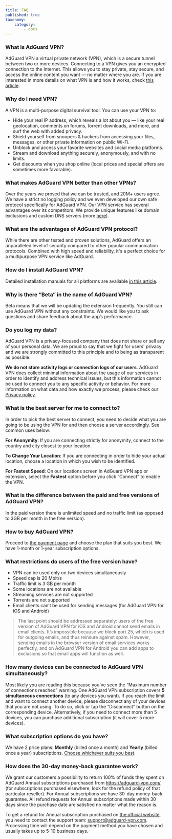 ```yaml
---
title: FAQ
published: true
taxonomy:
    category:
        - docs
---
```

 
### What is AdGuard VPN?
AdGuard VPN a virtual private network (VPN), which is a secure tunnel between two or more devices.
Connecting to a VPN gives you an encrypted connection to the Internet. This allows you to stay private, stay secure, and access the online content you want — no matter where you are.
If you are interested in more details on what VPN is and how it works, check [this article](https://adguard.com/en/what-is-vpn.html).
 
### Why do I need VPN?
A VPN is a multi-purpose digital survival tool. You can use your VPN to:
* Hide your real IP address, which reveals a lot about you — like your real geolocation, comments on forums, torrent downloads, and more, and surf the web with added privacy.
* Shield yourself from snoopers & hackers from accessing your files, messages, or other private information on public Wi-Fi.
* Unblock and access your favorite websites and social media platforms.
* Stream and download anything securely, anonymously, and with no limits.
* Get discounts when you shop online (local prices and special offers are sometimes more favorable).

### What makes AdGuard VPN better than other VPNs?
Over the years we proved that we can be trusted, and 20M+ users agree. We have a strict no logging policy and we even developed our own safe protocol specifically for AdGuard VPN. Our VPN service has several advantages over its competitors. We provide unique features like domain exclusions and custom DNS servers (more [here](https://kb.adguard.com/en/vpn/features)).

### What are the advantages of AdGuard VPN protocol?
While there are other tested and proven solutions, AdGuard offers an unparalleled level of security compared to other popular communication protocols. Combined with high speed and reliability, it's a perfect choice for a multipurpose VPN service like AdGuard.
 
### How do I install AdGuard VPN?
Detailed installation manuals for all platforms are available [in this article](https://kb.adguard.com/en/vpn/installation).

### Why is there “Beta” in the name of AdGuard VPN?
Beta means that we will be updating the extension frequently. You still can use AdGuard VPN without any constraints. We would like you to ask questions and share feedback about the app’s performance.

### Do you log my data?
AdGuard VPN is a privacy-focused company that does not share or sell any of your personal data. We are proud to say that we fight for users' privacy and we are strongly committed to this principle and to being as transparent as possible.
 
**We do not store activity logs or connection logs of our users**. AdGuard VPN does collect minimal information about the usage of our services in order to identify and address technical issues, but this information cannot be used to connect you to any specific activity or behavior. For more information on what data and how exactly we process, please check our [Privacy policy](https://adguard-vpn.com/privacy.html).

### What is the best server for me to connect to?
In order to pick the best server to connect, you need to decide what you are going to be using the VPN for and then choose a server accordingly. See common uses below:

**For Anonymity**:
If you are connecting strictly for anonymity, connect to the country and city closest to your location.

**To Change Your Location**:
If you are connecting in order to hide your actual location, choose a location in which you wish to be identified.

**For Fastest Speed**:
On our locations screen in AdGuard VPN app or extension, select the **Fastest** option before you click “Connect” to enable the VPN.

### What is the difference between the paid and free versions of AdGuard VPN?
In the paid version there is unlimited speed and no traffic limit (as opposed to 3GB per month in the free version).
 
### How to buy AdGuard VPN?
Proceed to [the payment page](https://adguard-vpn.com/en/license.html) and choose the plan that suits you best. We have 1-month or 1-year subscription options.

### What restrictions do users of the free version have?
* VPN can be used only on two devices simultaneously
* Speed cap is 20 Mbit/s
* Traffic limit is 3 GB per month
* Some locations are not available
* Streaming services are not supported
* Torrents are not supported
* Email clients can’t be used for sending messages (for AdGuard VPN for iOS and Android)

> The last point should be addressed separately: users of the free version of AdGuard VPN for iOS and Android cannot send emails in email clients. It’s impossible because we block port 25, which is used for outgoing emails, and thus reinsure against spam. However, sending emails in the browser version of email services works perfectly, and on AdGuard VPN for Android you can add apps to exclusions so that email apps will function as well.
 
### How many devices can be connected to AdGuard VPN simultaneously?
Most likely you are reading this because you’ve seen the “Maximum number of connections reached”  warning. 
One AdGuard VPN subscription covers **5 simultaneous connections** (to any devices you want). 
If you reach the limit and want to connect another device, please disconnect any of your devices that you are not using. To do so, click or tap the “Disconnect” button on the corresponding device. Alternatively, if you need to connect more than 5 devices, you can purchase additional subscription (it will cover 5 more devices).
 
### What subscription options do you have?
We have 2 price plans: **Monthly** (billed once a month) and **Yearly** (billed once a year) subscriptions. [Choose whichever suits you best](https://adguard-vpn.com/license.html).
 
### How does the 30-day money-back guarantee work?
We grant our customers a possibility to return 100% of funds they spent on AdGuard Annual subscriptions purchased from https://adguard-vpn.com/ (for subscriptions purchased elsewhere, look for the refund policy of that particular reseller). For Annual subscriptions we have 30-day money-back-guarantee. All refund requests for Annual subscriptions made within 30 days since the purchase date are satisfied no matter what the reason is.
 
To get a refund for Annual subscription purchased on [the official website](https://adguard-vpn.com/), you need to contact the support team: support@adguard-vpn.com.
Processing time will depend on the payment method you have chosen and usually takes up to 5-10 business days.

